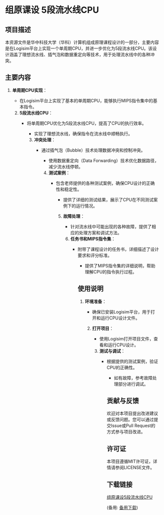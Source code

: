 # 组原课设 5段流水线CPU

## 项目描述

本资源文件是华中科技大学（华科）计算机组成原理课程设计的一部分，主要内容是在Logisim平台上实现一个单周期CPU，并进一步优化为5段流水线CPU。该设计涵盖了理想流水线、插气泡和数据重定向等技术，用于处理流水线中的各种冲突。

## 主要内容

1. **单周期CPU实现**：
   - 在Logisim平台上实现了基本的单周期CPU，能够执行MIPS指令集中的基本指令。

   2. **5段流水线CPU**：
      - 将单周期CPU优化为5段流水线CPU，提高了CPU的执行效率。
         - 实现了理想流水线，确保指令在流水线中顺畅执行。

         3. **冲突处理**：
            - 通过插气泡（Bubble）技术处理数据冲突和控制冲突。
               - 使用数据重定向（Data Forwarding）技术优化数据路径，减少流水线停顿。

               4. **测试案例**：
                  - 包含老师提供的各种测试案例，确保CPU设计的正确性和稳定性。
                     - 提供了详细的测试结果，展示了CPU在不同测试案例下的运行情况。

                     5. **故障处理**：
                        - 针对流水线中可能出现的各种故障，提供了相应的处理方案和调试方法。

                        6. **任务书和MIPS指令集**：
                           - 附带了课程设计的任务书，详细描述了设计要求和评分标准。
                              - 提供了MIPS指令集的详细说明，帮助理解CPU的指令执行过程。

                              ## 使用说明

                              1. **环境准备**：
                                 - 确保已安装Logisim平台，用于打开和运行CPU设计文件。

                                 2. **打开项目**：
                                    - 使用Logisim打开项目文件，查看和运行CPU设计。

                                    3. **测试与调试**：
                                       - 根据提供的测试案例，验证CPU的正确性。
                                          - 如有故障，参考故障处理部分进行调试。

                                          ## 贡献与反馈

                                          欢迎对本项目提出改进建议或反馈问题。您可以通过提交Issue或Pull Request的方式参与项目改进。

                                          ## 许可证

                                          本项目遵循MIT许可证，详情请参阅LICENSE文件。

                                          ## 下载链接
                                          [组原课设5段流水线CPU](https://pan.quark.cn/s/fca7cdb6e685) 

                                          (备用: [备用下载](https://pan.baidu.com/s/1BbSq5spO1-nSmMk7BaqOHQ?pwd=2qm1))
